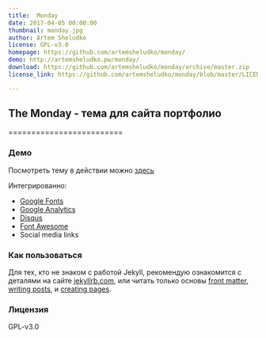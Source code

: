 ```yaml
---
title:  Monday
date: 2017-04-05 00:00:00
thumbnail: monday.jpg
author: Artem Sheludko
license: GPL-v3.0
homepage: https://github.com/artemsheludko/monday/
demo: http://artemsheludko.pw/monday/
download: https://github.com/artemsheludko/monday/archive/master.zip
license_link: https://github.com/artemsheludko/monday/blob/master/LICENSE

---
```

## The Monday - тема для сайта портфолио
=========================

### Демо
Посмотреть тему в действии можно [здесь](http://artemsheludko.pw/monday/)

Интегрированно:
  - [Google Fonts](https://fonts.google.com/)
  - [Google Analytics](https://analytics.google.com/analytics/web/)
  - [Disqus](https://disqus.com/)
  - [Font Awesome](http://fontawesome.io/)
  - Social media links

### Как пользоваться

  Для тех, кто не знаком с работой Jekyll, рекомендую ознакомится с деталями на сайте [jekyllrb.com](https://jekyllrb.com/),
  или читать только основы [front matter](https://jekyllrb.com/docs/frontmatter/), [writing posts](https://jekyllrb.com/docs/posts/),
  и [creating pages](https://jekyllrb.com/docs/pages/).

### Лицензия

GPL-v3.0
